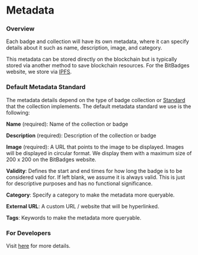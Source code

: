 # Metadata

### Overview

Each badge and collection will have its own metadata, where it can specify details about it such as name, description, image, and category.&#x20;

This metadata can be stored directly on the blockchain but is typically stored via another method to save blockchain resources. For the BitBadges website, we store via [IPFS](https://ipfs.tech/).

### **Default Metadata Standard**

The metadata details depend on the type of badge collection or [Standard](../../for-developers/collection-interface/standards.md) that the collection implements. The default metadata standard we use is the following:

**Name** (required): Name of the collection or badge

**Description** (required): Description of the collection or badge

**Image** (required): A URL that points to the image to be displayed. Images will be displayed in circular format.  We display them with a maximum size of 200 x 200 on the BitBadges website.

**Validity**: Defines the start and end times for how long the badge is to be considered valid for. If left blank, we assume it is always valid. This is just for descriptive purposes and has no functional significance.

**Category**: Specify a category to make the metadata more queryable.

**External URL**: A custom URL / website that will be hyperlinked.

**Tags**: Keywords to make the metadata more queryable.



### For Developers

Visit [here](../../for-developers/bitbadges-api/compatibility.md) for more details.
